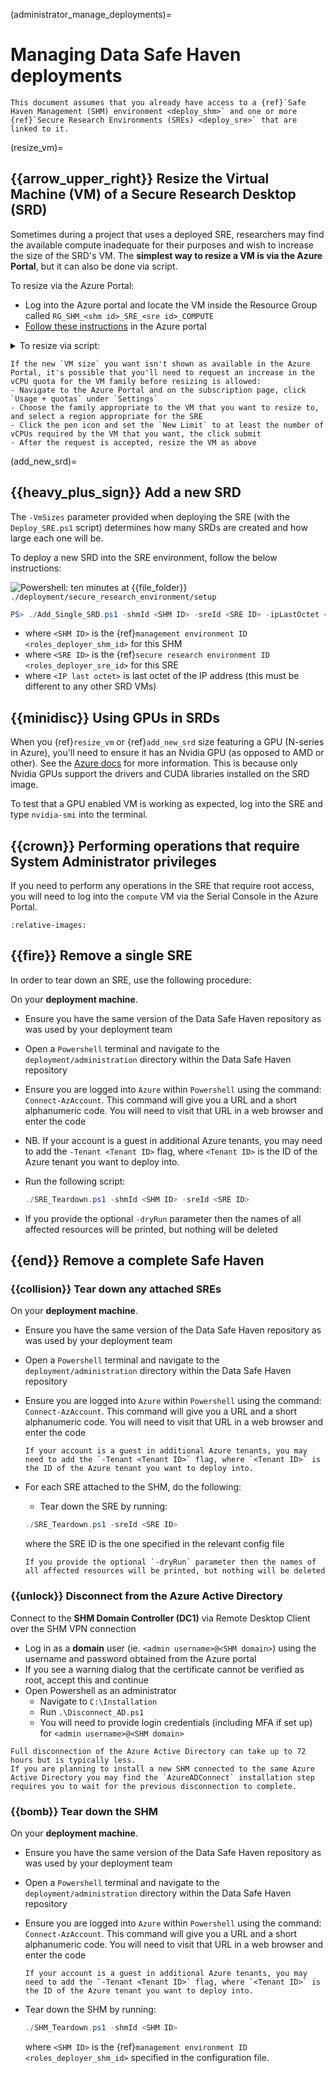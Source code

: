(administrator_manage_deployments)=

# Managing Data Safe Haven deployments

```{important}
This document assumes that you already have access to a {ref}`Safe Haven Management (SHM) environment <deploy_shm>` and one or more {ref}`Secure Research Environments (SREs) <deploy_sre>` that are linked to it.
```

(resize_vm)=

## {{arrow_upper_right}} Resize the Virtual Machine (VM) of a Secure Research Desktop (SRD)

Sometimes during a project that uses a deployed SRE, researchers may find the available compute inadequate for their purposes and wish to increase the size of the SRD's VM. The **simplest way to resize a VM is via the Azure Portal**, but it can also be done via script.

To resize via the Azure Portal:

- Log into the Azure portal and locate the VM inside the Resource Group called `RG_SHM_<shm id>_SRE_<sre id>_COMPUTE`
- [Follow these instructions](https://learn.microsoft.com/en-us/azure/virtual-machines/resize-vm?tabs=portal) in the Azure portal

<details>
<summary>
To resize via script:
</summary>

- Log into the Azure portal and locate the VM inside the Resource Group called `RG_SHM_<shm id>_SRE_<sre id>_COMPUTE`
- Make a note of the last octet of the IP address

![Powershell: ten minutes](https://img.shields.io/static/v1?style=for-the-badge&logo=powershell&label=local&color=blue&message=ten%20minutes) at {{file_folder}} `./deployment/secure_research_environment/setup`

```powershell
PS> ./Add_Single_SRD.ps1 -shmId <SHM ID> -sreId <SRE ID> -ipLastOctet <IP last octet> [-vmSize <VM size>] -Upgrade -Force
```

- where `<SHM ID>` is the {ref}`management environment ID <roles_deployer_shm_id>` for this SHM
- where `<SRE ID>` is the {ref}`secure research environment ID <roles_deployer_sre_id>` for this SRE
- where `<IP last octet>` is last octet of the IP address (check what this is in the Azure Portal)
- where `<VM size>` is the new [Azure VM size](https://docs.microsoft.com/en-us/azure/virtual-machines/sizes)
- where `<Upgrade>` is required to ensure the old VM is replaced
- where `<Force>` ensures that `<Upgrade>` works even when the VM is built with the same image

</details>

```{note}
If the new `VM size` you want isn't shown as available in the Azure Portal, it's possible that you'll need to request an increase in the vCPU quota for the VM family before resizing is allowed:
- Navigate to the Azure Portal and on the subscription page, click `Usage + quotas` under `Settings`
- Choose the family appropriate to the VM that you want to resize to, and select a region appropriate for the SRE
- Click the pen icon and set the `New Limit` to at least the number of vCPUs required by the VM that you want, the click submit
- After the request is accepted, resize the VM as above
```

(add_new_srd)=

## {{heavy_plus_sign}} Add a new SRD

The `-VmSizes` parameter provided when deploying the SRE (with the `Deploy_SRE.ps1` script) determines how many SRDs are created and how large each one will be.

To deploy a new SRD into the SRE environment, follow the below instructions:

![Powershell: ten minutes](https://img.shields.io/static/v1?style=for-the-badge&logo=powershell&label=local&color=blue&message=ten%20minutes) at {{file_folder}} `./deployment/secure_research_environment/setup`

```powershell
PS> ./Add_Single_SRD.ps1 -shmId <SHM ID> -sreId <SRE ID> -ipLastOctet <IP last octet> [-vmSize <VM size>]
```

- where `<SHM ID>` is the {ref}`management environment ID <roles_deployer_shm_id>` for this SHM
- where `<SRE ID>` is the {ref}`secure research environment ID <roles_deployer_sre_id>` for this SRE
- where `<IP last octet>` is last octet of the IP address (this must be different to any other SRD VMs)

## {{minidisc}} Using GPUs in SRDs

When you {ref}`resize_vm` or {ref}`add_new_srd` size featuring a GPU (N-series in Azure), you'll need to ensure it has an Nvidia GPU (as opposed to AMD or other).
See the [Azure docs](https://learn.microsoft.com/en-us/azure/virtual-machines/sizes-gpu) for more information.
This is because only Nvidia GPUs support the drivers and CUDA libraries installed on the SRD image.

To test that a GPU enabled VM is working as expected, log into the SRE and type `nvidia-smi` into the terminal.

## {{crown}} Performing operations that require System Administrator privileges

If you need to perform any operations in the SRE that require root access, you will need to log into the `compute` VM via the Serial Console in the Azure Portal.

```{include} snippets/01_console.partial.md
:relative-images:
```

## {{fire}} Remove a single SRE

In order to tear down an SRE, use the following procedure:

On your **deployment machine**.

- Ensure you have the same version of the Data Safe Haven repository as was used by your deployment team
- Open a `Powershell` terminal and navigate to the `deployment/administration` directory within the Data Safe Haven repository
- Ensure you are logged into `Azure` within `Powershell` using the command: `Connect-AzAccount`. This command will give you a URL and a short alphanumeric code. You will need to visit that URL in a web browser and enter the code
- NB. If your account is a guest in additional Azure tenants, you may need to add the `-Tenant <Tenant ID>` flag, where `<Tenant ID>` is the ID of the Azure tenant you want to deploy into.
- Run the following script:

    ```powershell
    ./SRE_Teardown.ps1 -shmId <SHM ID> -sreId <SRE ID>
    ```

- If you provide the optional `-dryRun` parameter then the names of all affected resources will be printed, but nothing will be deleted

## {{end}} Remove a complete Safe Haven

### {{collision}} Tear down any attached SREs

On your **deployment machine**.

- Ensure you have the same version of the Data Safe Haven repository as was used by your deployment team
- Open a `Powershell` terminal and navigate to the `deployment/administration` directory within the Data Safe Haven repository
- Ensure you are logged into `Azure` within `Powershell` using the command: `Connect-AzAccount`. This command will give you a URL and a short alphanumeric code. You will need to visit that URL in a web browser and enter the code

    ```{attention}
    If your account is a guest in additional Azure tenants, you may need to add the `-Tenant <Tenant ID>` flag, where `<Tenant ID>` is the ID of the Azure tenant you want to deploy into.
    ```

- For each SRE attached to the SHM, do the following:
    - Tear down the SRE by running:

    ```powershell
    ./SRE_Teardown.ps1 -sreId <SRE ID>
    ```

    where the SRE ID is the one specified in the relevant config file

    ```{note}
    If you provide the optional `-dryRun` parameter then the names of all affected resources will be printed, but nothing will be deleted
    ```

### {{unlock}} Disconnect from the Azure Active Directory

Connect to the **SHM Domain Controller (DC1)** via Remote Desktop Client over the SHM VPN connection

- Log in as a **domain** user (ie. `<admin username>@<SHM domain>`) using the username and password obtained from the Azure portal
- If you see a warning dialog that the certificate cannot be verified as root, accept this and continue
- Open Powershell as an administrator
    - Navigate to `C:\Installation`
    - Run `.\Disconnect_AD.ps1`
    - You will need to provide login credentials (including MFA if set up) for `<admin username>@<SHM domain>`

```{attention}
Full disconnection of the Azure Active Directory can take up to 72 hours but is typically less.
If you are planning to install a new SHM connected to the same Azure Active Directory you may find the `AzureADConnect` installation step requires you to wait for the previous disconnection to complete.
```

### {{bomb}} Tear down the SHM

On your **deployment machine**.

- Ensure you have the same version of the Data Safe Haven repository as was used by your deployment team
- Open a `Powershell` terminal and navigate to the `deployment/administration` directory within the Data Safe Haven repository
- Ensure you are logged into `Azure` within `Powershell` using the command: `Connect-AzAccount`. This command will give you a URL and a short alphanumeric code. You will need to visit that URL in a web browser and enter the code

    ```{attention}
    If your account is a guest in additional Azure tenants, you may need to add the `-Tenant <Tenant ID>` flag, where `<Tenant ID>` is the ID of the Azure tenant you want to deploy into.
    ```

- Tear down the SHM by running:

    ```powershell
    ./SHM_Teardown.ps1 -shmId <SHM ID>
    ```

  where `<SHM ID>` is the {ref}`management environment ID <roles_deployer_shm_id>` specified in the configuration file.
